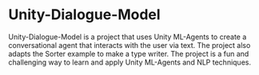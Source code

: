 # Unity-Dialogue-Model
Unity-Dialogue-Model is a project that uses Unity ML-Agents to create a conversational agent that interacts with the user via text. The project also adapts the Sorter example to make a type writer. The project is a fun and challenging way to learn and apply Unity ML-Agents and NLP techniques.
